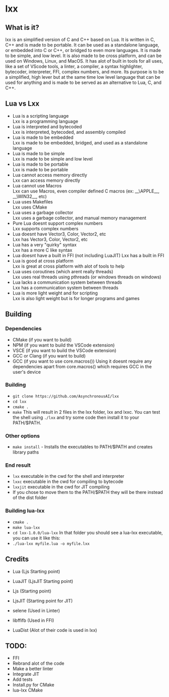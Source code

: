 # lxx
## What is it?
lxx is an simplified version of C and C++ based on Lua. It is written in C, C++ and is made to be portable. It can be used as a standalone language, or embedded into C or C++, or 
bridged to even more languages. It is made to be simple, and low level. It is also made to be cross platform, and can be used on Windows, Linux, and MacOS. It has alot of 
built in tools for all uses, like a set of VScode tools, a linter, a compiler, a syntax highlighter, bytecoder, interpreter, FFI, complex numbers, and more. Its purpose is to
be a simplified, high lever but at the same time low level language that can be used for anything and is made to be served as an alternative to Lua, C, and C++.

## Lua vs Lxx
- Lua is a scripting language                           
 Lxx is a programming language
- Lua is interpreted and bytecoded                      
 Lxx is interpreted, bytecoded, and assembly compiled
- Lua is made to be embedded                            
 Lxx is made to be embedded, bridged, and used as a standalone language
- Lua is made to be simple                              
 Lxx is made to be simple and low level
- Lua is made to be portable                            
 Lxx is made to be portable
- Lua cannot access memory directly                     
 Lxx can access memory directly
- Lua cannot use Macros                                 
 Lxx can use Macros, even compiler defined C macros (ex: _\_\APPLE\_\_, _\_\WIN32\_\_, etc)
- Lua uses Makefiles                                    
 Lxx uses CMake
- Lua uses a garbage collector                          
 Lxx uses a garbage collector, and manual memory management
- Pure Lua doesnt support complex numbers               
 Lxx supports complex numbers
- Lua doesnt have Vector3, Color, Vector2, etc          
 Lxx has Vector3, Color, Vector2, etc
- Lua has a very "quirky" syntax                        
 Lxx has a more C like syntax
- Lua doesnt have a built in FFI (not including LuaJIT) 
 Lxx has a built in FFI
- Lua is good at cross platform                         
 Lxx is great at cross platform with alot of tools to help
- Lua uses coroutines (which arent really threads)      
 Lxx uses real threads using pthreads (or windows threads on windows)
- Lua lacks a communication system between threads      
 Lxx has a communication system between threads
- Lua is more light weight and for scripting            
 Lxx is also light weight but is for longer programs and games
## Building
### Dependencies
- CMake (if you want to build)
- NPM (if you want to build the VSCode extension)
- VSCE (if you want to build the VSCode extension)
- GCC or Clang (if you want to build)
- GCC (if you want to use core.macros())
Using it doesnt require any dependencies apart from core.macros() which requires GCC in the user's device
### Building
- `git clone https://github.com/AsynchronousAI/lxx`
- `cd lxx`
- `cmake .`
- `make`
This will result in 2 files in the lxx folder, lxx and lxxc. You can test the shell using `./lxx` and try
some code then install it to your PATH/$PATH.
### Other options
- `make install` - Installs the executables to PATH/$PATH and creates library paths
### End result
- `lxx` executable in the cwd for the shell and interpreter
- `lxxc` executable in the cwd for compiling to bytecode
- `lxxjit` executable in the cwd for JIT compiling
- If you chose to move them to the PATH/$PATH they will be there instead of the dist folder
### Building lua-lxx
- `cmake .`
- `make lua-lxx`
- `cd lxx-1.0.0/lua-lxx`
In that folder you should see a lua-lxx executable, you can use it like this:
- `./lua-lxx myfile.lua -o myfile.lxx`

## Credits
- Lua (Ljs Starting point)
- LuaJIT (LjsJIT Starting point)

- Ljs (Starting point)
- LjsJIT (Starting point for JIT)
- selene (Used in Linter)
- libffifb (Used in FFI)
- LuaDist (Alot of their code is used in lxx)

## TODO:
- FFI
- Rebrand alot of the code
- Make a better linter
- Integrate JIT
- Add tests
- Install.py for CMake
- lua-lxx CMake
